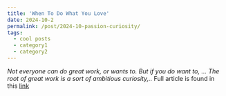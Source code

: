 ```yaml
---
title: 'When To Do What You Love'
date: 2024-10-2
permalink: /post/2024-10-passion-curiosity/
tags:
  - cool posts
  - category1
  - category2
---
```


 *Not everyone can do great work, or wants to. But if you do want to, ... The root of great work is a sort of ambitious curiosity,..*
 Full article is found in this [link](https://paulgraham.com/when.html)

